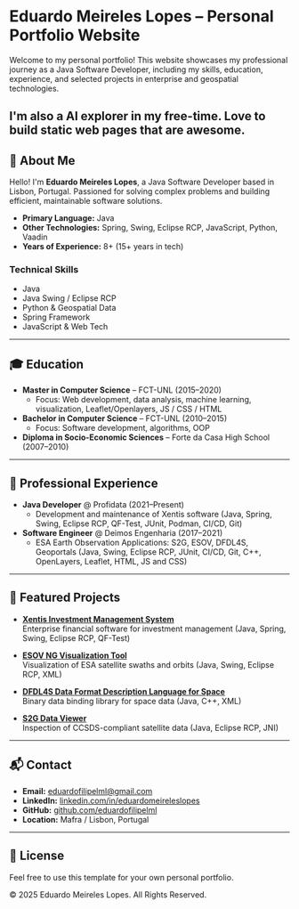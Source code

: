 # Eduardo Meireles Lopes – Personal Portfolio Website

Welcome to my personal portfolio! This website showcases my professional journey as a Java Software Developer, including my skills, education, experience, and selected projects in enterprise and geospatial technologies.

I'm also a AI explorer in my free-time. Love to build static web pages that are awesome.
---

## 🌟 About Me

Hello! I'm **Eduardo Meireles Lopes**, a Java Software Developer based in Lisbon, Portugal. Passioned for solving complex problems and building efficient, maintainable software solutions.

- **Primary Language:** Java
- **Other Technologies:** Spring, Swing, Eclipse RCP, JavaScript, Python, Vaadin
- **Years of Experience:** 8+ (15+ years in tech)

### Technical Skills
- Java
- Java Swing / Eclipse RCP
- Python & Geospatial Data
- Spring Framework
- JavaScript & Web Tech

---

## 🎓 Education
- **Master in Computer Science** – FCT-UNL (2015–2020)
  - Focus: Web development, data analysis, machine learning, visualization,
    Leaflet/Openlayers, JS / CSS / HTML
- **Bachelor in Computer Science** – FCT-UNL (2010–2015)
  - Focus: Software development, algorithms, OOP
- **Diploma in Socio-Economic Sciences** – Forte da Casa High School (2007–2010)

---

## 💼 Professional Experience
- **Java Developer** @ Profidata (2021–Present)
  - Development and maintenance of Xentis software (Java, Spring, Swing, Eclipse
    RCP, QF-Test, JUnit, Podman, CI/CD, Git)
- **Software Engineer** @ Deimos Engenharia (2017–2021)
  - ESA Earth Observation Applications: S2G, ESOV, DFDL4S, Geoportals (Java, Swing, Eclipse
    RCP, JUnit, CI/CD, Git, C++, OpenLayers, Leaflet, HTML, JS
    and CSS)

---

## 🚀 Featured Projects

- **[Xentis Investment Management System](https://www.profidata.com/products/xentis/)**  
  Enterprise financial software for investment management (Java, Spring, Swing, Eclipse RCP, QF-Test)

- **[ESOV NG Visualization Tool](https://earth.esa.int/eogateway/tools/esov-software-tools-esov-ng-)**  
  Visualization of ESA satellite swaths and orbits (Java, Swing, Eclipse RCP, XML)

- **[DFDL4S Data Format Description Language for Space](https://eop-cfi.esa.int/index.php/applications/dfdl4s)**  
  Binary data binding library for space data (Java, C++, XML)

- **[S2G Data Viewer](https://earth.esa.int/eogateway/tools/s2g-data-viewer)**  
  Inspection of CCSDS-compliant satellite data (Java, Eclipse RCP, JNI)

---

## 📬 Contact
- **Email:** [eduardofilipelml@gmail.com](mailto:eduardofilipelml@gmail.com)
- **LinkedIn:** [linkedin.com/in/eduardomeireleslopes](https://www.linkedin.com/in/eduardomeireleslopes/)
- **GitHub:** [github.com/eduardofilipelml](https://github.com/eduardofilipelml)
- **Location:** Mafra / Lisbon, Portugal

---

## 📝 License

Feel free to use this template for your own personal portfolio.

© 2025 Eduardo Meireles Lopes. All Rights Reserved.